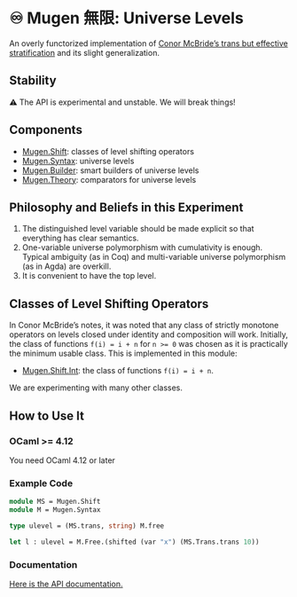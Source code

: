 # ♾️ Mugen 無限: Universe Levels

An overly functorized implementation of [Conor McBride’s trans but effective stratification](https://personal.cis.strath.ac.uk/conor.mcbride/Trans.pdf) and its slight generalization.

## Stability

⚠ The API is experimental and unstable. We will break things!

## Components

- [Mugen.Shift](https://redprl.org/mugen/mugen/Mugen/Shift): classes of level shifting operators
- [Mugen.Syntax](https://redprl.org/mugen/mugen/Mugen/Syntax): universe levels
- [Mugen.Builder](https://redprl.org/mugen/mugen/Mugen/Builder): smart builders of universe levels
- [Mugen.Theory](https://redprl.org/mugen/mugen/Mugen/Theory): comparators for universe levels

## Philosophy and Beliefs in this Experiment

1. The distinguished level variable should be made explicit so that everything has clear semantics.
2. One-variable universe polymorphism with cumulativity is enough. Typical ambiguity (as in Coq) and multi-variable universe polymorphism (as in Agda) are overkill.
3. It is convenient to have the top level.

## Classes of Level Shifting Operators

In Conor McBride’s notes, it was noted that any class of strictly monotone operators on levels closed under identity and composition will work. Initially, the class of functions `f(i) = i + n` for `n >= 0` was chosen as it is practically the minimum usable class. This is implemented in this module:

- [Mugen.Shift.Int](https://redprl.org/mugen/mugen/Mugen/Shift/Int): the class of functions `f(i) = i + n`.

We are experimenting with many other classes.

## How to Use It

### OCaml >= 4.12

You need OCaml 4.12 or later

### Example Code

```ocaml
module MS = Mugen.Shift
module M = Mugen.Syntax

type ulevel = (MS.trans, string) M.free

let l : ulevel = M.Free.(shifted (var "x") (MS.Trans.trans 10))
```

### Documentation

[Here is the API documentation.](https://redprl.org/mugen/mugen/Mugen)
